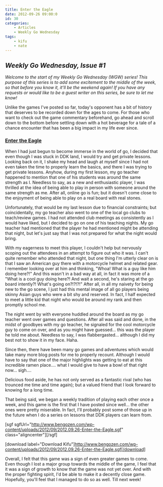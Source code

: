 ```yaml
---
title: Enter the Eagle
date: 2012-09-26 09:00:0
id: 30
categories:
	- Articles
	- Weekly Go Wednesday
tags:
	- kifu
	- nate
---
```


## _Weekly Go Wednesday, Issue #1_

_Welcome to the start of my Weekly Go Wednesday (WGW) series! This purpose of this series is to add some excitement to the middle of the week, so that before you know it, it'll be the weekend again! If you have any requests or would like to be a guest writer on this series, be sure to let me know!_

Unlike the games I've posted so far, today's opponent has a bit of history that deserves to be recorded down for the ages to come. For those who want to check out the game commentary beforehand, go ahead and scroll down to the bottom before settling down with a hot beverage for a tale of a chance encounter that has been a big impact in my life ever since.

<!--more-->

### <span style="text-decoration: underline;">**Enter the Eagle**</span>

When I had just begun to become immerse in the world of go, I decided that even though I was stuck in DDK land, I would try and get private lessons. Looking back on it, I shake my head and laugh at myself since I had not even taken the time to properly learn the basics, and there I was trying to get private lessons. Anyhow, during my first lesson, my go teacher happened to mention that one of his students was around the same strength as I. Needless to say, as a new and enthusiastic player, I was thrilled at the idea of being able to play in person with someone around the same strength as me. After all, online go is fun; but it doesn't come close to the enjoyment of being able to play on a real board with real stones.

Unfortunately, that would be my last lesson due to financial constraints; but coincidentally, my go teacher also went to one of the local go clubs to teach/review games. I had not attended club meetings as consistently as I would have liked, but I decided to go on one of his teaching nights. My go teacher had mentioned that the player he had mentioned might be attending that night, but let's just say that I was not prepared for what the night would bring.

With my eagerness to meet this player, I couldn't help but nervously scoping out the attendees in an attempt to figure out who it was. I can't quite remember who attended that night, but one thing I'm utterly clear on is that I saw an American guy there with a motorcycle helmet and related gear. I remember looking over at him and thinking, "Whoa! What is a guy like him doing here?!" And this wasn't in a bad way at all, in fact it was more of a "What is a cool guy doing here?! And wait a second, he's staring at the go board intently?! What's going on?!?!?!" After all, in all my naivety for being new to the go scene, I just had this mental image of all go players being skinny Asian guys who were a bit shy and reserved. In fact, I half expected to meet a little kid that night who would be around my rank and then promptly school me.

The night went by with everyone huddled around the board as my go teacher went over games and questions. After all was said and done, in the midst of goodbyes with my go teacher, he signaled for the cool motorcycle guy to come on over, and as you might have guessed... this was the player he told me about. Needless to say, I was flabbergasted... although I did my best not to show it in my face. Haha.

Since then, there have been many go games and adventures which would take many more blog posts for me to properly recount. Although I would have to say that one of the major highlights was getting to eat at this incredible ramen place.... what I would give to have a bowl of that right now... sigh....

Delicious food aside, he has not only served as a fantastic rival (who has trounced me time and time again); but a valued friend that I look forward to knowing for a long time.

That being said, we began a weekly tradition of playing each other once a week, and this game is the first that I have posted since well... the other ones were pretty miserable. In fact, I'll probably post some of those up in the future when I do a series on lessons that DDK players can learn from.

[sgf sgfUrl="http://www.bengozen.com/wp-content/uploads/2012/09/2012.09.26-Enter-the-Eagle.sgf" class="aligncenter"][/sgf]

[download label="Download Kifu"]http://www.bengozen.com/wp-content/uploads/2012/09/2012.09.26-Enter-the-Eagle.sgf[/download]

Overall, I felt that this game was a sign of even greater games to come. Even though I lost a major group towards the middle of the game, I feel that it was a sign of growth to know that the game was not yet over. And with the proper fighting spirit, I'd be able to make it a decently close game. Hopefully, you'll feel that I managed to do so as well. Till next week!

&nbsp;